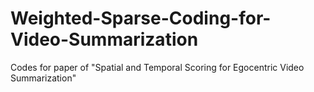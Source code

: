 # Weighted-Sparse-Coding-for-Video-Summarization
Codes for paper of "Spatial and Temporal Scoring for Egocentric Video Summarization"

